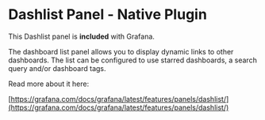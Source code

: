 # Dashlist Panel -  Native Plugin

This Dashlist panel is **included** with Grafana.

The dashboard list panel allows you to display dynamic links to other dashboards. The list can be configured to use starred dashboards, a search query and/or dashboard tags.

Read more about it here:

[https://grafana.com/docs/grafana/latest/features/panels/dashlist/](https://grafana.com/docs/grafana/latest/features/panels/dashlist/)

